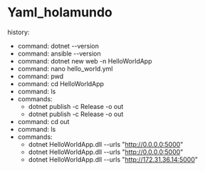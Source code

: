 # Yaml_holamundo

history:
  - command: dotnet --version
  - command: ansible --version
  - command: dotnet new web -n HelloWorldApp
  - command: nano hello_world.yml
  - command: pwd
  - command: cd HelloWorldApp
  - command: ls
  - commands:
      - dotnet publish -c Release -o out
      - dotnet publish -c Release -o out
  - command: cd out
  - command: ls
  - commands:
      - dotnet HelloWorldApp.dll --urls "http://0.0.0.0:5000"
      - dotnet HelloWorldApp.dll --urls "http://0.0.0.0:5000"
      - dotnet HelloWorldApp.dll --urls "http://172.31.36.14:5000"
